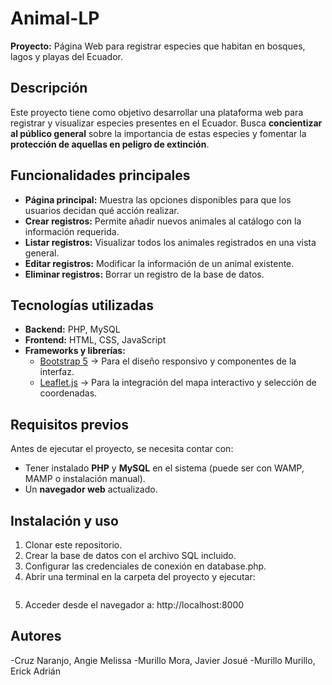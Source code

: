 # Animal-LP  

**Proyecto:** Página Web para registrar especies que habitan en bosques, lagos y playas del Ecuador.  

## Descripción  
Este proyecto tiene como objetivo desarrollar una plataforma web para registrar y visualizar especies presentes en el Ecuador. Busca **concientizar al público general** sobre la importancia de estas especies y fomentar la **protección de aquellas en peligro de extinción**.  

## Funcionalidades principales  
- **Página principal:** Muestra las opciones disponibles para que los usuarios decidan qué acción realizar.  
- **Crear registros:** Permite añadir nuevos animales al catálogo con la información requerida.  
- **Listar registros:** Visualizar todos los animales registrados en una vista general.  
- **Editar registros:** Modificar la información de un animal existente.  
- **Eliminar registros:** Borrar un registro de la base de datos.  

## Tecnologías utilizadas  
- **Backend:** PHP, MySQL  
- **Frontend:** HTML, CSS, JavaScript  
- **Frameworks y librerías:**  
  - [Bootstrap 5](https://getbootstrap.com/) → Para el diseño responsivo y componentes de la interfaz.  
  - [Leaflet.js](https://leafletjs.com/) → Para la integración del mapa interactivo y selección de coordenadas.  

## Requisitos previos  
Antes de ejecutar el proyecto, se necesita contar con:  
- Tener instalado **PHP** y **MySQL** en el sistema (puede ser con WAMP, MAMP o instalación manual).  
- Un **navegador web** actualizado.  

##  Instalación y uso  
1. Clonar este repositorio.  
2. Crear la base de datos con el archivo SQL incluido.
3. Configurar las credenciales de conexión en database.php.
4. Abrir una terminal en la carpeta del proyecto y ejecutar:
   ```bash php -S localhost:8000
5. Acceder desde el navegador a: http://localhost:8000

## Autores
-Cruz Naranjo, Angie Melissa
-Murillo Mora, Javier Josué
-Murillo Murillo, Erick Adrián
